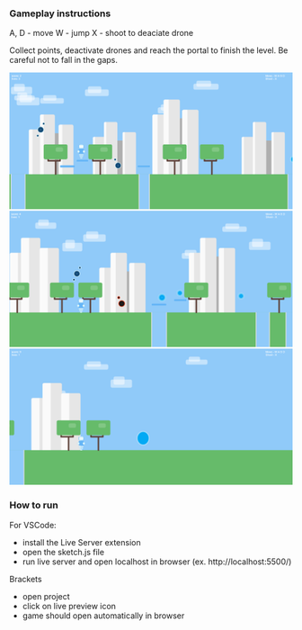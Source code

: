 ### Gameplay instructions

A, D - move
W - jump
X - shoot to deaciate drone

Collect points, deactivate drones and reach the portal to finish the level.
Be careful not to fall in the gaps.

![Robot standing on a platform](images/platform.png)
![Deactivated drone](images/drone_deactivated.png)
![Robot standing on a platform](images/portal.png)

### How to run

For VSCode:

-   install the Live Server extension
-   open the sketch.js file
-   run live server and open localhost in browser (ex. http://localhost:5500/)

Brackets

-   open project
-   click on live preview icon
-   game should open automatically in browser
